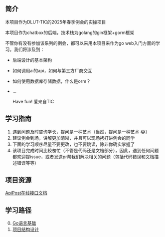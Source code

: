 ##  简介

本项目作为DLUT-TIC的2025年春季例会的实操项目

本项目作为chatbox的后端，技术栈为golang的gin框架+gorm框架

不管你有没有参加该系列的例会，都可以采用本项目来作为go web入门方面的学习。我们将涉及到：

- 后端设计的基本架构
- 如何调用ai的api，如何与第三方厂商交互
- 如何使用数据库存储数据，什么是orm？
- ...
  
  Have fun! 爱来自TIC
## 学习指南

1. 遇到问题及时咨询学长，提问是一种艺术（当然，提问是一种艺术 😂）
2. 建议例会到场，讲解更加清晰，并且可以现场拷打讲例会的同学
3. 下面的学习顺序尽量不要更改，也不要跳读，除非你确实掌握了
4. 该项目完成时间比较匆忙（不管是代码还是文档部分），因此，遇到任何问题都欢迎提issue，或者发送pr帮我们解决相关的问题（包括代码错误和文档描述错误等等）
## 项目资源

[ApiPost在线接口文档](https://doc.apipost.net/docs/42989c3f8403000?locale=zh-cn)
## 学习路径

0. [Go语言基础](./go语言基础.md) 
1. [项目结构设计](./项目结构设计.md)
